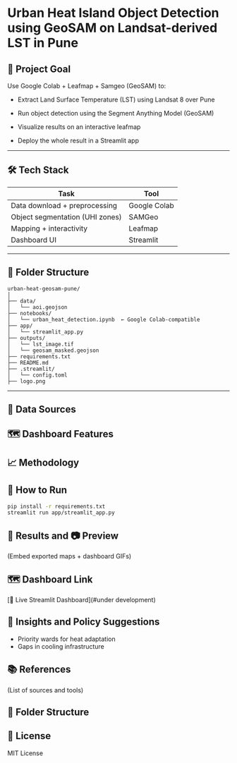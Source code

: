 # Urban Heat Island Object Detection using GeoSAM on Landsat-derived LST in Pune

## 🧭 Project Goal
Use Google Colab + Leafmap + Samgeo (GeoSAM) to:

- Extract Land Surface Temperature (LST) using Landsat 8 over Pune

- Run object detection using the Segment Anything Model (GeoSAM)

- Visualize results on an interactive leafmap

- Deploy the whole result in a Streamlit app

---

## 🛠️ Tech Stack
| Task                            | Tool              |
| ------------------------------- | ----------------- |
| Data download + preprocessing   | Google Colab      |
| Object segmentation (UHI zones) | SAMGeo            |
| Mapping + interactivity         | Leafmap           |
| Dashboard UI                    | Streamlit         |

---

## 📂 Folder Structure
```
urban-heat-geosam-pune/
│
├── data/
│   └── aoi.geojson
├── notebooks/
│   └── urban_heat_detection.ipynb  ← Google Colab-compatible
├── app/
│   └── streamlit_app.py
├── outputs/
│   └── lst_image.tif
│   └── geosam_masked.geojson
├── requirements.txt
├── README.md
├── .streamlit/
│   └── config.toml
├── logo.png
```
---

## 📂 Data Sources

## 🗺️ Dashboard Features

## 📈 Methodology

## 🚀 How to Run
```bash
pip install -r requirements.txt
streamlit run app/streamlit_app.py
```

## 📌 Results and  📷 Preview
(Embed exported maps + dashboard GIFs)

## 🗺️ Dashboard Link
[🔗 Live Streamlit Dashboard](#under development)

##

## 🧠 Insights and Policy Suggestions
- Priority wards for heat adaptation
- Gaps in cooling infrastructure

## 📚 References
(List of sources and tools)

## 📁 Folder Structure

## 📜 License
MIT License

